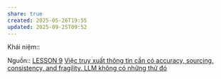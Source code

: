 ```yaml
---
share: true
created: 2025-05-26T19:55
updated: 2025-09-25T09:52
---
```

Khái niệm:: 

Nguồn:: [LESSON 9](https://thebullshitmachines.com/lesson-9-blue-links-matter/index.html)
[Việc truy xuất thông tin cần có accuracy, sourcing, consistency, and fragility. LLM không có những thứ đó](../Gi%E1%BB%9Bi%20h%E1%BA%A1n/%E1%BA%A2o%20gi%C3%A1c/Vi%E1%BB%87c%20truy%20xu%E1%BA%A5t%20th%C3%B4ng%20tin%20c%E1%BA%A7n%20c%C3%B3%20accuracy,%20sourcing,%20consistency,%20and%20fragility.%20LLM%20kh%C3%B4ng%20c%C3%B3%20nh%E1%BB%AFng%20th%E1%BB%A9%20%C4%91%C3%B3.md)